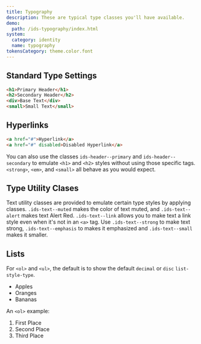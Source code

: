 ```yaml
---
title: Typography
description: These are typical type classes you'll have available.
demo:
  path: /ids-typography/index.html
system:
  category: identity
  name: typography
tokensCategory: theme.color.font
---
```


## Standard Type Settings

```html
<h1>Primary Header</h1>
<h2>Secondary Header</h2>
<div>Base Text</div>
<small>Small Text</small>
```

## Hyperlinks

```html
<a href="#">Hyperlink</a>
<a href="#" disabled>Disabled Hyperlink</a>
```

You can also use the classes `ids-header--primary` and `ids-header--secondary` to emulate `<h1>` and `<h2>` styles without using those specific tags. `<strong>`, `<em>`, and `<small>` all behave as you would expect.

## Type Utility Clases

<!-- markdownlint-disable MD033 -->
Text utility classes are provided to emulate certain type styles by applying classes. `.ids-text--muted` makes the <span class="ids-text--muted">color of text muted</span>, and `.ids-text--alert` makes text <span class="ids-text--alert">Alert Red</span>. `.ids-text--link` allows you to <span class="ids-text--link">make text a link style</span> even when it's not in an `<a>` tag. Use `.ids-text--strong` to make text <span class="ids-text--strong">strong</span>, `.ids-text--emphasis` to makes it <span class="ids-text--emphasis">emphasized</span> and `.ids-text--small` makes it <span class="ids-text--small">smaller</small>.
<!-- markdownlint-enable MD033 -->

## Lists

For `<ol>` and `<ul>`, the default is to show the default `decimal` or `disc` `list-style-type`.

- Apples
- Oranges
- Bananas

An `<ol>` example:

1. First Place
2. Second Place
3. Third Place
